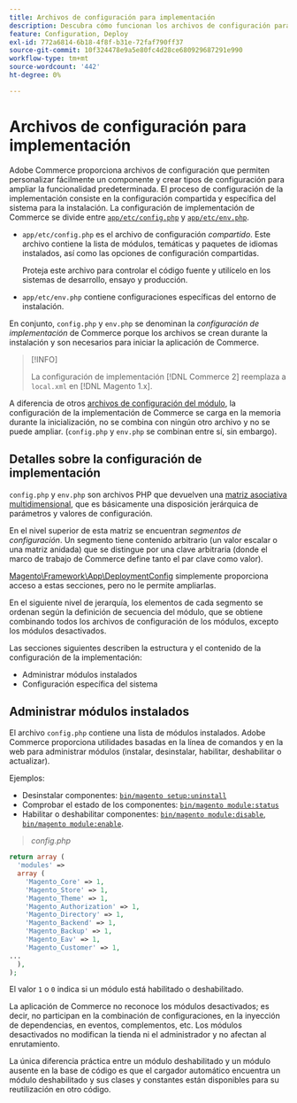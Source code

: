 ```yaml
---
title: Archivos de configuración para implementación
description: Descubra cómo funcionan los archivos de configuración para la implementación de aplicaciones de Adobe Commerce. Descubra las prácticas recomendadas de administración de la configuración compartidas y específicas del sistema.
feature: Configuration, Deploy
exl-id: 772a6814-6b18-4f8f-b31e-72faf790ff37
source-git-commit: 10f324478e9a5e80fc4d28ce680929687291e990
workflow-type: tm+mt
source-wordcount: '442'
ht-degree: 0%

---
```


# Archivos de configuración para implementación

Adobe Commerce proporciona archivos de configuración que permiten personalizar fácilmente un componente y crear tipos de configuración para ampliar la funcionalidad predeterminada. El proceso de configuración de la implementación consiste en la configuración compartida y específica del sistema para la instalación. La configuración de implementación de Commerce se divide entre [`app/etc/config.php`](../reference/config-reference-configphp.md) y [`app/etc/env.php`](../reference/config-reference-envphp.md).

- `app/etc/config.php` es el archivo de configuración _compartido_.
Este archivo contiene la lista de módulos, temáticas y paquetes de idiomas instalados, así como las opciones de configuración compartidas.

  Proteja este archivo para controlar el código fuente y utilícelo en los sistemas de desarrollo, ensayo y producción.

- `app/etc/env.php` contiene configuraciones específicas del entorno de instalación.

En conjunto, `config.php` y `env.php` se denominan la _configuración de implementación_ de Commerce porque los archivos se crean durante la instalación y son necesarios para iniciar la aplicación de Commerce.

>[!INFO]
>
>La configuración de implementación [!DNL Commerce 2] reemplaza a `local.xml` en [!DNL Magento 1.x].

A diferencia de otros [archivos de configuración del módulo](../reference/module-files.md), la configuración de la implementación de Commerce se carga en la memoria durante la inicialización, no se combina con ningún otro archivo y no se puede ampliar. (`config.php` y `env.php` se combinan entre sí, sin embargo).

## Detalles sobre la configuración de implementación

`config.php` y `env.php` son archivos PHP que devuelven una [matriz asociativa multidimensional](https://www.w3schools.com:443/php/php_arrays.asp), que es básicamente una disposición jerárquica de parámetros y valores de configuración.

En el nivel superior de esta matriz se encuentran _segmentos de configuración_. Un segmento tiene contenido arbitrario (un valor escalar o una matriz anidada) que se distingue por una clave arbitraria (donde el marco de trabajo de Commerce define tanto el par clave como valor).

[Magento\Framework\App\DeploymentConfig](https://github.com/magento/magento2/blob/2.4/lib/internal/Magento/Framework/App/DeploymentConfig.php) simplemente proporciona acceso a estas secciones, pero no le permite ampliarlas.

En el siguiente nivel de jerarquía, los elementos de cada segmento se ordenan según la definición de secuencia del módulo, que se obtiene combinando todos los archivos de configuración de los módulos, excepto los módulos desactivados.

Las secciones siguientes describen la estructura y el contenido de la configuración de la implementación:

- Administrar módulos instalados
- Configuración específica del sistema

## Administrar módulos instalados

El archivo `config.php` contiene una lista de módulos instalados. Adobe Commerce proporciona utilidades basadas en la línea de comandos y en la web para administrar módulos (instalar, desinstalar, habilitar, deshabilitar o actualizar).

Ejemplos:

- Desinstalar componentes: [`bin/magento setup:uninstall`](../../installation/tutorials/uninstall-modules.md)
- Comprobar el estado de los componentes: [`bin/magento module:status`](https://experienceleague.adobe.com/es/docs/commerce-operations/tools/cli-reference/commerce-on-premises#modulestatus)
- Habilitar o deshabilitar componentes: [`bin/magento module:disable`](../../installation/tutorials/manage-modules.md), [`bin/magento module:enable`](../../installation/tutorials/manage-modules.md).

> _config.php_

```php
return array (
  'modules' =>
  array (
    'Magento_Core' => 1,
    'Magento_Store' => 1,
    'Magento_Theme' => 1,
    'Magento_Authorization' => 1,
    'Magento_Directory' => 1,
    'Magento_Backend' => 1,
    'Magento_Backup' => 1,
    'Magento_Eav' => 1,
    'Magento_Customer' => 1,
...
  ),
);
```

El valor `1` o `0` indica si un módulo está habilitado o deshabilitado.

La aplicación de Commerce no reconoce los módulos desactivados; es decir, no participan en la combinación de configuraciones, en la inyección de dependencias, en eventos, complementos, etc. Los módulos desactivados no modifican la tienda ni el administrador y no afectan al enrutamiento.

La única diferencia práctica entre un módulo deshabilitado y un módulo ausente en la base de código es que el cargador automático encuentra un módulo deshabilitado y sus clases y constantes están disponibles para su reutilización en otro código.
